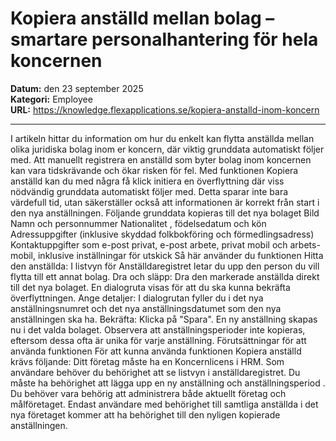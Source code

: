 # Kopiera anställd mellan bolag – smartare personalhantering för hela koncernen

**Datum:** den 23 september 2025  
**Kategori:** Employee  
**URL:** https://knowledge.flexapplications.se/kopiera-anstalld-inom-koncern

---

I artikeln hittar du information om hur du enkelt kan flytta anställda mellan olika juridiska bolag inom er koncern, där viktig grunddata automatiskt följer med.
Att manuellt registrera en anställd som byter bolag inom koncernen kan vara tidskrävande och ökar risken för fel. Med funktionen
Kopiera anställd
kan du med några få klick initiera en överflyttning där viss nödvändig grunddata automatiskt följer med. Detta sparar inte bara värdefull tid, utan säkerställer också att informationen är korrekt från start i den nya anställningen.
Följande grunddata kopieras till det nya bolaget
Bild
Namn
och
personnummer
Nationalitet
,
födelsedatum
och
kön
Adressuppgifter
(inklusive skyddad folkbokföring och förmedlingsadress)
Kontaktuppgifter
som e-post privat, e-post arbete, privat mobil och arbets-mobil, inklusive inställningar för utskick
Så här använder du funktionen
Hitta den anställda:
I listvyn för Anställdaregistret letar du upp den person du vill flytta till ett annat bolag.
Dra och släpp:
Dra den markerade anställda direkt till det nya bolaget. En dialogruta visas för att du ska kunna bekräfta överflyttningen.
Ange detaljer:
I dialogrutan fyller du i det nya
anställningsnumret
och det nya
anställningsdatumet
som den nya anställningen ska ha.
Bekräfta:
Klicka på "Spara". En ny anställning skapas nu i det valda bolaget.
Observera
att anställningsperioder inte kopieras, eftersom dessa ofta är unika för varje anställning.
Förutsättningar för att använda funktionen
För att kunna använda funktionen
Kopiera anställd
krävs följande:
Ditt företag måste ha en
Koncernlicens
i HRM.
Som användare behöver du behörighet att se
listvyn
i anställdaregistret.
Du måste ha behörighet att
lägga upp en ny anställning
och
anställningsperiod
.
Du behöver vara behörig att administrera
både
aktuellt företag och målföretaget.
Endast användare med behörighet till samtliga anställda i det nya företaget kommer att ha behörighet till den nyligen kopierade anställningen.
